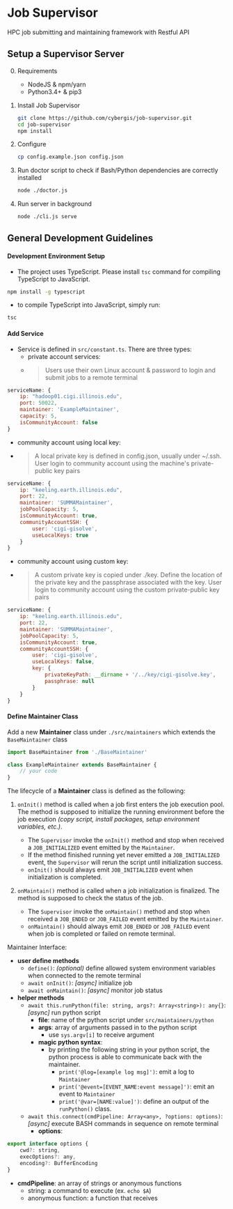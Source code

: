 # Job Supervisor
HPC job submitting and maintaining framework with Restful API

## Setup a Supervisor Server
0. Requirements
    - NodeJS & npm/yarn
    - Python3.4+ & pip3

1. Install Job Supervisor
    ```bash
    git clone https://github.com/cybergis/job-supervisor.git
    cd job-supervisor
    npm install
    ```

2. Configure
    ```bash
    cp config.example.json config.json
    ```

3. Run doctor script to check if Bash/Python dependencies are correctly installed
    ```bash
    node ./doctor.js
    ```

4. Run server in background
    ```bash
    node ./cli.js serve
    ```

## General Development Guidelines
#### Development Environment Setup
 - The project uses TypeScript. Please install `tsc` command for compiling TypeScript to JavaScript.
```bash
npm install -g typescript
```
- to compile TypeScript into JavaScript, simply run:
```bash
tsc
```

#### Add Service
 - Service is defined in `src/constant.ts`. There are three types:
   - private account services:
   - > Users use their own Linux account & password to login and submit jobs to a remote terminal
```js
serviceName: {
    ip: "hadoop01.cigi.illinois.edu",
    port: 50022,
    maintainer: 'ExampleMaintainer',
    capacity: 5,
    isCommunityAccount: false
}
```
  - community account using local key:
  - > A local private key is defined in config.json, usually under ~/.ssh. User login to community account using the machine's private-public key pairs
```js
serviceName: {
    ip: "keeling.earth.illinois.edu",
    port: 22,
    maintainer: 'SUMMAMaintainer',
    jobPoolCapacity: 5,
    isCommunityAccount: true,
    communityAccountSSH: {
        user: 'cigi-gisolve',
        useLocalKeys: true
    }
}
```
  - community account using custom key:
  - > A custom private key is copied under ./key. Define the location of the private key and the passphrase associated with the key. User login to community account using the custom private-public key pairs
```js
serviceName: {
    ip: "keeling.earth.illinois.edu",
    port: 22,
    maintainer: 'SUMMAMaintainer',
    jobPoolCapacity: 5,
    isCommunityAccount: true,
    communityAccountSSH: {
        user: 'cigi-gisolve',
        useLocalKeys: false,
        key: {
            privateKeyPath: __dirname + '/../key/cigi-gisolve.key',
            passphrase: null
        }
    }
}
```

#### Define Maintainer Class

Add a new **Maintainer** class under `./src/maintainers` which extends the `BaseMaintainer` class
```JavaScript
import BaseMaintainer from './BaseMaintainer'

class ExampleMaintainer extends BaseMaintainer {
    // your code
}
```

The lifecycle of a **Maintainer** class is defined as the following:

  1. `onInit()` method is called when a job first enters the job execution pool. The method is supposed to initialize the running environment before the job execution *(copy script, install packages, setup environment variables, etc.)*.
     -  The `Supervisor` invoke the `onInit()` method and stop when received a `JOB_INITIALIZED` event emitted by the `Maintainer`. 
     - If the method finished running yet never emitted a `JOB_INITIALIZED` event, the `Supervisor` will rerun the script until initialization success.
     - `onInit()` should always emit `JOB_INITIALIZED` event when initialization is completed.

  2. `onMaintain()` method is called when a job initialization is finalized. The method is supposed to check the status of the job.
     - The `Supervisor` invoke the `onMaintain()` method and stop when received a `JOB_ENDED` or `JOB_FAILED` event emitted by the `Maintainer`. 
     - `onMaintain()` should always emit `JOB_ENDED` or `JOB_FAILED` event when job is completed or failed on remote terminal.

Maintainer Interface:
  - **user define methods**
    - `define()`: *(optional)* define allowed system environment variables when connected to the remote terminal
    - `await onInit()`: *[async]* initialize job
    - `await onMaintain()`: *[async]* monitor job status
  - **helper methods**
    - `await this.runPython(file: string, args?: Array<string>): any{}`: *[async]* run python script
      - **file**: name of the python script under `src/maintainers/python`
      - **args**: array of arguments passed in to the python script
        - use `sys.argv[i]` to receive argument
      - **magic python syntax**:
        - by printing the following string in your python script, the python process is able to communicate back with the maintainer.
          - `print('@log=[example log msg]')`: emit a log to `Maintainer`
          - `print('@event=[EVENT_NAME:event message]')`: emit an event to `Maintainer`
          - `print('@var=[NAME:value]')`: define an output of the `runPython()` class.
    - `await this.connect(cmdPipeline: Array<any>, ?options: options)`: *[async]* execute BASH commands in sequence on remote terminal
      - **options**:
```JavaScript
export interface options {
    cwd?: string,
    execOptions?: any,
    encoding?: BufferEncoding
}
```


  - **cmdPipeline**: an array of strings or anonymous functions
    - string: a command to execute (ex. `echo $A`)
    - anonymous function: a function that receives 